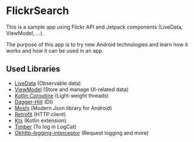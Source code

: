 # FlickrSearch
This is a sample app using Flickr API and Jetpack components (LiveData, ViewModel, ...).


The purpose of this app is to try new Android technologies and learn how it works and how it can be used in an app.


## Used Libraries
 - [LiveData](https://developer.android.com/topic/libraries/architecture/livedata)  (Observable data)
 - [ViewModel](https://developer.android.com/topic/libraries/architecture/viewmodel) (Store and manage UI-related data)
 - [Kotlin Coroutine](https://github.com/Kotlin/kotlinx.coroutines) (Light-weight threads)
 - [Dagger-Hilt](https://dagger.dev/hilt/) (DI)
 - [Moshi](https://github.com/square/moshi) (Modern Json library for Android)
 - [Retrofit](https://github.com/square/retrofit) (HTTP client)
 - [Ktx](https://developer.android.com/kotlin/ktx) (Kotlin extension)
 - [Timber](https://github.com/JakeWharton/timber) (To log in LogCat)
 - [Okhttp-logging-interceptor](https://github.com/square/okhttp/tree/master/okhttp-logging-interceptor) (Request logging and more)
